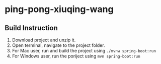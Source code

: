 # ping-pong-xiuqing-wang

## Build Instruction
1. Download project and unzip it.
2. Open terminal, navigate to the project folder.
3. For Mac user, run and build the project using ```./mvnw spring-boot:run```
4. For Windows user, run the poriject using ```mvn spring-boot:run```
